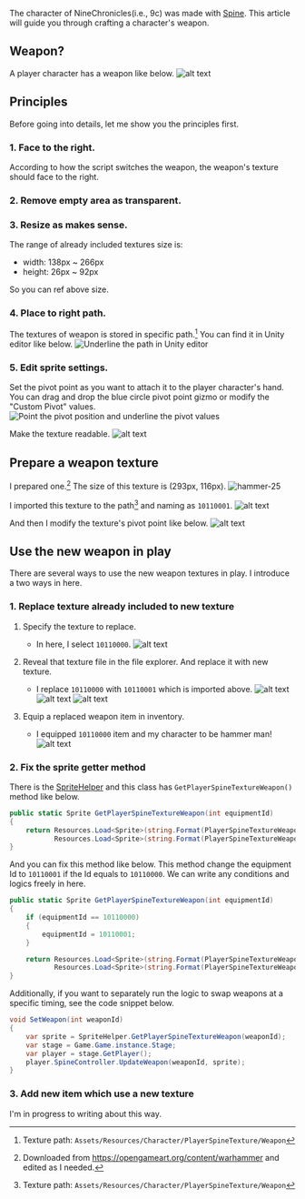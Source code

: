 The character of NineChronicles(i.e., 9c) was made with [Spine][spine-link]. This article will guide you through crafting a character's weapon.

[spine-link]: http://esotericsoftware.com

## Weapon?

A player character has a weapon like below.
![alt text](/images/en/forum-trunk/how-to-create-a-weapon-resource-for-player-character/image.png)

## Principles

Before going into details, let me show you the principles first.

### 1. Face to the right.

According to how the script switches the weapon, the weapon's texture should face to the right.

### 2. Remove empty area as transparent.

### 3. Resize as makes sense.

The range of already included textures size is:
- width: 138px ~ 266px
- height: 26px ~ 92px

So you can ref above size.

### 4. Place to right path.

The textures of weapon is stored in specific path.[^1] You can find it in Unity editor like below.
![Underline the path in Unity editor](/images/en/forum-trunk/how-to-create-a-weapon-resource-for-player-character/image-1.png)

### 5. Edit sprite settings.

Set the pivot point as you want to attach it to the player character's hand. You can drag and drop the blue circle pivot point gizmo or modify the "Custom Pivot" values.
![Point the pivot position and underline the pivot values](/images/en/forum-trunk/how-to-create-a-weapon-resource-for-player-character/image-2.png)

Make the texture readable.
![alt text](/images/en/forum-trunk/how-to-create-a-weapon-resource-for-player-character/image-3.png)

## Prepare a weapon texture

I prepared one.[^2] The size of this texture is (293px, 116px).
![hammer-25](/images/en/forum-trunk/how-to-create-a-weapon-resource-for-player-character/image-4.png)

I imported this texture to the path[^1] and naming as `10110001`.
![alt text](/images/en/forum-trunk/how-to-create-a-weapon-resource-for-player-character/image-5.png)

And then I modify the texture's pivot point like below.
![alt text](/images/en/forum-trunk/how-to-create-a-weapon-resource-for-player-character/image-6.png)

## Use the new weapon in play

There are several ways to use the new weapon textures in play. I introduce a two ways in here.

### 1. Replace texture already included to new texture

1. Specify the texture to replace.
   - In here, I select `10110000`.
![alt text](/images/en/forum-trunk/how-to-create-a-weapon-resource-for-player-character/image-7.png)

2. Reveal that texture file in the file explorer. And replace it with new texture.
   - I replace `10110000` with `10110001` which is imported above.
![alt text](/images/en/forum-trunk/how-to-create-a-weapon-resource-for-player-character/image-8.png)
![alt text](/images/en/forum-trunk/how-to-create-a-weapon-resource-for-player-character/image-9.png)
![alt text](/images/en/forum-trunk/how-to-create-a-weapon-resource-for-player-character/image-10.png)

3. Equip a replaced weapon item in inventory.
   - I equipped `10110000` item and my character to be hammer man!
![alt text](/images/en/forum-trunk/how-to-create-a-weapon-resource-for-player-character/image-11.png)

### 2. Fix the sprite getter method

There is the [SpriteHelper]() and this class has `GetPlayerSpineTextureWeapon()` method like below.

```cs
public static Sprite GetPlayerSpineTextureWeapon(int equipmentId)
{
    return Resources.Load<Sprite>(string.Format(PlayerSpineTextureWeaponPathFormat, equipmentId)) ??
           Resources.Load<Sprite>(string.Format(PlayerSpineTextureWeaponPathFormat, GameConfig.DefaultAvatarWeaponId));
}
```

And you can fix this method like below. This method change the equipment Id to `10110001` if the Id equals to `10110000`. We can write any conditions and logics freely in here.

```cs
public static Sprite GetPlayerSpineTextureWeapon(int equipmentId)
{
    if (equipmentId == 10110000)
    {
        equipmentId = 10110001;
    }

    return Resources.Load<Sprite>(string.Format(PlayerSpineTextureWeaponPathFormat, equipmentId)) ??
           Resources.Load<Sprite>(string.Format(PlayerSpineTextureWeaponPathFormat, GameConfig.DefaultAvatarWeaponId));
}
```

Additionally, if you want to separately run the logic to swap weapons at a specific timing, see the code snippet below.

```cs
void SetWeapon(int weaponId)
{
    var sprite = SpriteHelper.GetPlayerSpineTextureWeapon(weaponId);
    var stage = Game.Game.instance.Stage;
    var player = stage.GetPlayer();
    player.SpineController.UpdateWeapon(weaponId, sprite);
}
```

[sprite-helper-link]: https://github.com/planetarium/NineChronicles/blob/main/nekoyume/Assets/_Scripts/Helper/SpriteHelper.cs

### 3. Add new item which use a new texture

I'm in progress to writing about this way.

[^1]: Texture path: `Assets/Resources/Character/PlayerSpineTexture/Weapon`
[^2]: Downloaded from https://opengameart.org/content/warhammer and edited as I needed.

